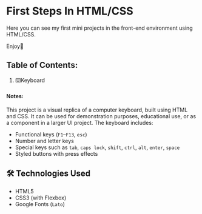 # First Steps In HTML/CSS
Here you can see my first mini projects in the front-end environment using HTML/CSS.

Enjoy🤗
## Table of Contents:
1. ⌨️Keyboard
#### Notes:
This project is a visual replica of a computer keyboard, built using HTML and CSS. It can be used for demonstration purposes, educational use, or as a component in a larger UI project.
The keyboard includes:
- Functional keys (`F1`–`F13`, `esc`)
- Number and letter keys
- Special keys such as `tab`, `caps lock`, `shift`, `ctrl`, `alt`, `enter`, `space`
- Styled buttons with press effects

## 🛠️ Technologies Used

- HTML5
- CSS3 (with Flexbox)
- Google Fonts (`Lato`)
